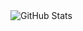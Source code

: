 <div>
  <img src="https://github-readme-stats.vercel.app/api/top-langs/?username=JuliaFGoes&theme=bear&count_private=false&layout=compact&hide_title=true&" alt="GitHub Stats" align="left">
</div>
